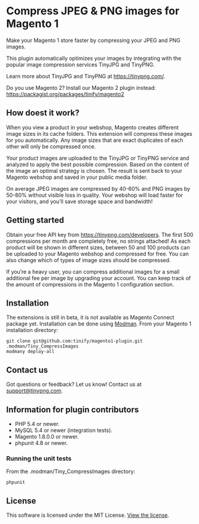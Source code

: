 # Compress JPEG & PNG images for Magento 1

Make your Magento 1 store faster by compressing your JPEG and PNG images.

This plugin automatically optimizes your images by integrating with the
popular image compression services TinyJPG and TinyPNG.

Learn more about TinyJPG and TinyPNG at https://tinypng.com/.

Do you use Magento 2? Install our Magento 2 plugin instead:
https://packagist.org/packages/tinify/magento2

## How doest it work?

When you view a product in your webshop, Magento creates different image sizes in its cache folders. This extension will compress these images for you automatically. Any image sizes that are exact duplicates of each other will only be compressed once.

Your product images are uploaded to the TinyJPG or TinyPNG service and analyzed to apply the best possible compression. Based on the content of the image an optimal strategy is chosen. The result is sent back to your Magento webshop and saved in your public media folder.

On average JPEG images are compressed by 40-60% and PNG images by 50-80% without visible loss in quality. Your webshop will load faster for your visitors, and you’ll save storage space and bandwidth!

## Getting started

Obtain your free API key from https://tinypng.com/developers. The first 500
compressions per month are completely free, no strings attached! As each
product will be shown in different sizes, between 50 and 100 products can be
uploaded to your Magento webshop and compressed for free. You can also change
which of types of image sizes should be compressed.

If you’re a heavy user, you can compress additional images for a small
additional fee per image by upgrading your account. You can keep track of the
amount of compressions in the Magento 1 configuration section.

## Installation

The extensions is still in beta, it is not available as Magento Connect package yet. Installation can be done using [Modman](https://github.com/colinmollenhour/modman). From your Magento 1 installation directory:

    git clone git@github.com:tinify/magento1-plugin.git .modman/Tiny_CompressImages
    modmany deploy-all

## Contact us

Got questions or feedback? Let us know! Contact us at support@tinypng.com.

## Information for plugin contributors

* PHP 5.4 or newer.
* MySQL 5.4 or newer (integration tests).
* Magento 1.8.0.0 or newer.
* phpunit 4.8 or newer.

### Running the unit tests

From the .modman/Tiny_CompressImages directory:

    phpunit

## License

This software is licensed under the MIT License. [View the license](LICENSE).